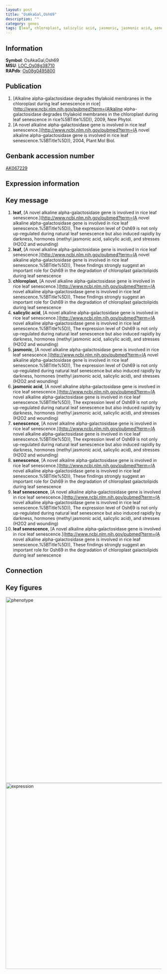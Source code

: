 ```yaml
---
layout: post
title: "OsAkaGal,Osh69"
description: ""
category: genes
tags: [leaf, chloroplast, salicylic acid, jasmonic, jasmonic acid, senescence, leaf senescence, Gene]
---
```


## Information
__Symbol__: OsAkaGal,Osh69  
__MSU__: [LOC_Os08g38710](http://rice.plantbiology.msu.edu/cgi-bin/ORF_infopage.cgi?orf=LOC_Os08g38710)  
__RAPdb__: [Os08g0495800](http://rapdb.dna.affrc.go.jp/viewer/gbrowse_details/irgsp1?name=Os08g0495800)  

## Publication
1. [Alkaline alpha-galactosidase degrades thylakoid membranes in the chloroplast during leaf senescence in rice](http://www.ncbi.nlm.nih.gov/pubmed?term=(Alkaline alpha-galactosidase degrades thylakoid membranes in the chloroplast during leaf senescence in rice%5BTitle%5D)), 2009, New Phytol.
2. [A novel alkaline alpha-galactosidase gene is involved in rice leaf senescence.](http://www.ncbi.nlm.nih.gov/pubmed?term=(A novel alkaline alpha-galactosidase gene is involved in rice leaf senescence.%5BTitle%5D)), 2004, Plant Mol Biol.

## Genbank accession number
[AK067229](http://www.ncbi.nlm.nih.gov/nuccore/AK067229)

## Expression information

## Key message
1. __leaf__, [A novel alkaline alpha-galactosidase gene is involved in rice leaf senescence.](http://www.ncbi.nlm.nih.gov/pubmed?term=(A novel alkaline alpha-galactosidase gene is involved in rice leaf senescence.%5BTitle%5D)),  The expression level of Osh69 is not only up-regulated during natural leaf senescence but also induced rapidly by darkness, hormones (methyl jasmonic acid, salicylic acid), and stresses (H2O2 and wounding)
2. __leaf__, [A novel alkaline alpha-galactosidase gene is involved in rice leaf senescence.](http://www.ncbi.nlm.nih.gov/pubmed?term=(A novel alkaline alpha-galactosidase gene is involved in rice leaf senescence.%5BTitle%5D)),  These findings strongly suggest an important role for Osh69 in the degradation of chloroplast galactolipids during leaf senescence
3. __chloroplast__, [A novel alkaline alpha-galactosidase gene is involved in rice leaf senescence.](http://www.ncbi.nlm.nih.gov/pubmed?term=(A novel alkaline alpha-galactosidase gene is involved in rice leaf senescence.%5BTitle%5D)),  These findings strongly suggest an important role for Osh69 in the degradation of chloroplast galactolipids during leaf senescence
4. __salicylic acid__, [A novel alkaline alpha-galactosidase gene is involved in rice leaf senescence.](http://www.ncbi.nlm.nih.gov/pubmed?term=(A novel alkaline alpha-galactosidase gene is involved in rice leaf senescence.%5BTitle%5D)),  The expression level of Osh69 is not only up-regulated during natural leaf senescence but also induced rapidly by darkness, hormones (methyl jasmonic acid, salicylic acid), and stresses (H2O2 and wounding)
5. __jasmonic__, [A novel alkaline alpha-galactosidase gene is involved in rice leaf senescence.](http://www.ncbi.nlm.nih.gov/pubmed?term=(A novel alkaline alpha-galactosidase gene is involved in rice leaf senescence.%5BTitle%5D)),  The expression level of Osh69 is not only up-regulated during natural leaf senescence but also induced rapidly by darkness, hormones (methyl jasmonic acid, salicylic acid), and stresses (H2O2 and wounding)
6. __jasmonic acid__, [A novel alkaline alpha-galactosidase gene is involved in rice leaf senescence.](http://www.ncbi.nlm.nih.gov/pubmed?term=(A novel alkaline alpha-galactosidase gene is involved in rice leaf senescence.%5BTitle%5D)),  The expression level of Osh69 is not only up-regulated during natural leaf senescence but also induced rapidly by darkness, hormones (methyl jasmonic acid, salicylic acid), and stresses (H2O2 and wounding)
7. __senescence__, [A novel alkaline alpha-galactosidase gene is involved in rice leaf senescence.](http://www.ncbi.nlm.nih.gov/pubmed?term=(A novel alkaline alpha-galactosidase gene is involved in rice leaf senescence.%5BTitle%5D)),  The expression level of Osh69 is not only up-regulated during natural leaf senescence but also induced rapidly by darkness, hormones (methyl jasmonic acid, salicylic acid), and stresses (H2O2 and wounding)
8. __senescence__, [A novel alkaline alpha-galactosidase gene is involved in rice leaf senescence.](http://www.ncbi.nlm.nih.gov/pubmed?term=(A novel alkaline alpha-galactosidase gene is involved in rice leaf senescence.%5BTitle%5D)),  These findings strongly suggest an important role for Osh69 in the degradation of chloroplast galactolipids during leaf senescence
9. __leaf senescence__, [A novel alkaline alpha-galactosidase gene is involved in rice leaf senescence.](http://www.ncbi.nlm.nih.gov/pubmed?term=(A novel alkaline alpha-galactosidase gene is involved in rice leaf senescence.%5BTitle%5D)),  The expression level of Osh69 is not only up-regulated during natural leaf senescence but also induced rapidly by darkness, hormones (methyl jasmonic acid, salicylic acid), and stresses (H2O2 and wounding)
10. __leaf senescence__, [A novel alkaline alpha-galactosidase gene is involved in rice leaf senescence.](http://www.ncbi.nlm.nih.gov/pubmed?term=(A novel alkaline alpha-galactosidase gene is involved in rice leaf senescence.%5BTitle%5D)),  These findings strongly suggest an important role for Osh69 in the degradation of chloroplast galactolipids during leaf senescence

## Connection

## Key figures
<img src="http://ricencode.github.io/images/OsAkaGal.pheno.png" alt="phenotype"  style="width: 600px;"/>

<img src="http://ricencode.github.io/images/OsAkaGal.exp.png" alt="expression"  style="width: 600px;"/>


